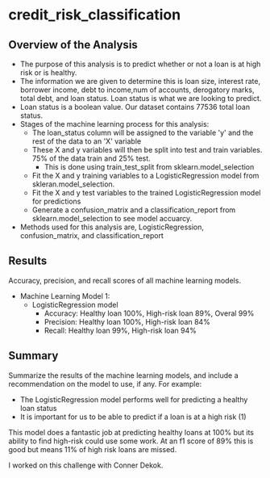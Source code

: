 # credit_risk_classification

## Overview of the Analysis

* The purpose of this analysis is to predict whether or not a loan is at high risk or is healthy.
* The information we are given to determine this is	loan size, interest rate, borrower income, debt to income,num of accounts, derogatory marks, total debt, and loan status. Loan status is what we are looking to predict.
* Loan status is a boolean value. Our dataset contains 77536 total loan status. 
* Stages of the machine learning process for this analysis:
    * The loan_status column will be assigned to the variable 'y' and the rest of the data to an 'X' variable
    * These X and y variables will then be split into test and train variables. 75% of the data train and 25% test.
        * This is done using train_test_split from sklearn.model_selection  
    * Fit the X and y training variables to a LogisticRegression model from skleran.model_selection.
    * Fit the X and y test variables to the trained LogisticRegression model for predictions
    * Generate a confusion_matrix and a classification_report from sklearn.model_selection to see model accuarcy.
* Methods used for this analysis are, LogisticRegression, confusion_matrix, and classification_report

## Results

Accuracy, precision, and recall scores of all machine learning models.

* Machine Learning Model 1:
    * LogisticRegression model
        * Accuracy: Healthy loan 100%, High-risk loan 89%, Overal 99%
        * Precision: Healthy loan 100%, High-risk loan 84%
        * Recall: Healthy loan 99%, High-risk loan 94%

## Summary

Summarize the results of the machine learning models, and include a recommendation on the model to use, if any. For example:

* The LogisticRegression model performs well for predicting a healthy loan status
* It is important for us to be able to predict if a loan is at a high risk (1)

This model does a fantastic job at predicting healthy loans at 100% but its ability to find high-risk could use some work. At an f1 score of 89% this is good but means 11% of high risk loans are missed. 

I worked on this challenge with Conner Dekok.